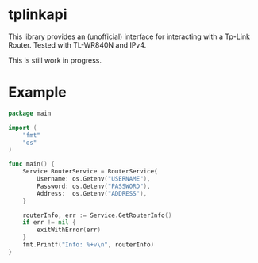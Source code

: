 # tplinkapi

This library provides an (unofficial) interface for interacting with a Tp-Link Router. Tested with TL-WR840N and IPv4.

This is still work in progress.

# Example
```Go
package main

import (
	"fmt"
	"os"
)

func main() {
    Service RouterService = RouterService{
		Username: os.Getenv("USERNAME"),
		Password: os.Getenv("PASSWORD"),
		Address:  os.Getenv("ADDRESS"),
	}

	routerInfo, err := Service.GetRouterInfo()
	if err != nil {
		exitWithError(err)
	}
	fmt.Printf("Info: %+v\n", routerInfo)
}
```
